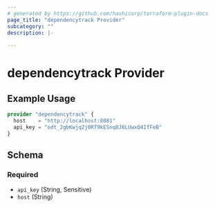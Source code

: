 ```yaml
---
# generated by https://github.com/hashicorp/terraform-plugin-docs
page_title: "dependencytrack Provider"
subcategory: ""
description: |-
  
---
```


# dependencytrack Provider



## Example Usage

```terraform
provider "dependencytrack" {
  host    = "http://localhost:8081"
  api_key = "odt_2gbKwjq2j0RT9kESnq8J6LUwxQ4IfFeB"
}
```

<!-- schema generated by tfplugindocs -->
## Schema

### Required

- `api_key` (String, Sensitive)
- `host` (String)
